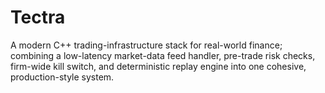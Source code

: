 # Tectra
A modern C++ trading-infrastructure stack for real-world finance; combining a low-latency market-data feed handler, pre-trade risk checks, firm-wide kill switch, and deterministic replay engine into one cohesive, production-style system.
